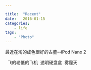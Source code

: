 ```yaml
---

title:  "Recent"
date:   2016-01-15
categories: 
    - life
tags: 
    - "Photo"
---
```




最近在淘的成色很好的古董--iPod Nano 2
<img class="lazy" data-original="http://7xqmgj.com1.z0.glb.clouddn.com/2016-11-24-IMG_3736.JPG">
<!--more-->
<img class="lazy" data-original="http://7xqmgj.com1.z0.glb.clouddn.com/2016-11-24-20161123-IMG_3732.jpg">
<img class="lazy" data-original="http://7xqmgj.com1.z0.glb.clouddn.com/2016-11-24-20161123-IMG_3731.jpg">
飞的老低的飞机
<img class="lazy" data-original="http://7xqmgj.com1.z0.glb.clouddn.com/2016-11-24-IMG_3726.JPG">
透明硬盘盒
<img class="lazy" data-original="http://7xqmgj.com1.z0.glb.clouddn.com/2016-11-24-IMG_3668.JPG">
雾霾天  
<img class="lazy" data-original="http://7xqmgj.com1.z0.glb.clouddn.com/2016-11-24-IMG_3681.JPG">

